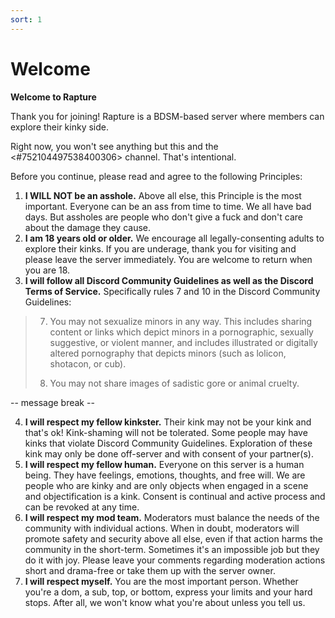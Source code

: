 ```yaml
---
sort: 1
---
```


# Welcome

**__Welcome to Rapture__**

Thank you for joining!  Rapture is a BDSM-based server where members can explore their kinky side.

Right now, you won't see anything but this and the <#752104497538400306> channel.  That's intentional.

Before you continue, please read and agree to the following Principles:

1.  **I WILL NOT be an asshole.**  Above all else, this Principle is the most important.  Everyone can be an ass from time to time.  We all have bad days.  But assholes are people who don't give a fuck and don't care about the damage they cause.
2.  **I am 18 years old or older.**  We encourage all legally-consenting adults to explore their kinks.  If you are underage, thank you for visiting and please leave the server immediately.  You are welcome to return when you are 18.
3.  **I will follow all Discord Community Guidelines as well as the Discord Terms of Service.**  Specifically rules 7 and 10 in the Discord Community Guidelines:
> 7. You may not sexualize minors in any way. This includes sharing content or links which depict minors in a pornographic, sexually suggestive, or violent manner, and includes illustrated or digitally altered pornography that depicts minors (such as lolicon, shotacon, or cub).
> 
> 10. You may not share images of sadistic gore or animal cruelty.

-- message break --

4.  **I will respect my fellow kinkster.**  Their kink may not be your kink and that's ok!  Kink-shaming will not be tolerated.  Some people may have kinks that violate Discord Community Guidelines.  Exploration of these kink may only be done off-server and with consent of your partner(s).
5.  **I will respect my fellow human.**  Everyone on this server is a human being.  They have feelings, emotions, thoughts, and free will.  We are people who are kinky and are only objects when engaged in a scene and objectification is a kink.  Consent is continual and active process and can be revoked at any time.
6.  **I will respect my mod team.**  Moderators must balance the needs of the community with individual actions.  When in doubt, moderators will promote safety and security above all else, even if that action harms the community in the short-term.  Sometimes it's an impossible job but they do it with joy.  Please leave your comments regarding moderation actions short and drama-free or take them up with the server owner.
7.  **I will respect myself.**  You are the most important person.  Whether you're a dom, a sub, top, or bottom, express your limits and your hard stops.  After all, we won't know what you're about unless you tell us.
